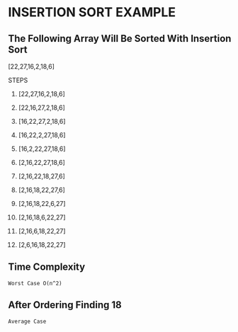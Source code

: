 # INSERTION SORT EXAMPLE

## The Following Array Will Be Sorted With Insertion Sort

[22,27,16,2,18,6]

STEPS

1) [22,27,16,2,18,6]

2) [22,16,27,2,18,6]

3) [16,22,27,2,18,6]

4) [16,22,2,27,18,6]

5) [16,2,22,27,18,6]

6) [2,16,22,27,18,6]

7) [2,16,22,18,27,6]

8) [2,16,18,22,27,6]

9) [2,16,18,22,6,27]

10) [2,16,18,6,22,27]

11) [2,16,6,18,22,27]

12) [2,6,16,18,22,27]

## Time Complexity

    Worst Case O(n^2)

## After Ordering Finding 18

    Average Case
